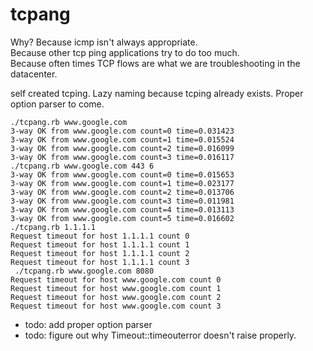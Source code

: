 # tcpang
Why? Because icmp isn't always appropriate.  
Because other tcp ping applications try to do too much.  
Because often times TCP flows are what we are troubleshooting in the datacenter.  
  
self created tcping. Lazy naming because tcping already exists. Proper option parser to come.  

	./tcpang.rb www.google.com
	3-way OK from www.google.com count=0 time=0.031423
	3-way OK from www.google.com count=1 time=0.015524
	3-way OK from www.google.com count=2 time=0.016099
	3-way OK from www.google.com count=3 time=0.016117
	./tcpang.rb www.google.com 443 6
	3-way OK from www.google.com count=0 time=0.015653
	3-way OK from www.google.com count=1 time=0.023177
	3-way OK from www.google.com count=2 time=0.013706
	3-way OK from www.google.com count=3 time=0.011981
	3-way OK from www.google.com count=4 time=0.013113
	3-way OK from www.google.com count=5 time=0.016602
	./tcpang.rb 1.1.1.1
	Request timeout for host 1.1.1.1 count 0
	Request timeout for host 1.1.1.1 count 1
	Request timeout for host 1.1.1.1 count 2
	Request timeout for host 1.1.1.1 count 3
	 ./tcpang.rb www.google.com 8080
	Request timeout for host www.google.com count 0
	Request timeout for host www.google.com count 1
	Request timeout for host www.google.com count 2
	Request timeout for host www.google.com count 3

* todo: add proper option parser
* todo: figure out why Timeout::timeouterror doesn't raise properly.
